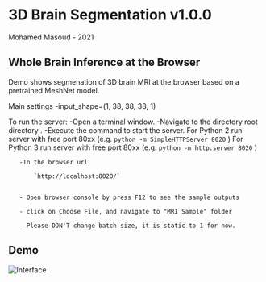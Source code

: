 # 3D Brain Segmentation  v1.0.0
Mohamed Masoud - 2021


## Whole Brain Inference at the Browser
Demo shows segmenation of 3D brain MRI at the browser based on a pretrained MeshNet model.

Main settings
	-input_shape=(1, 38, 38, 38, 1)
    

To run the server:
	-Open a terminal window.
	-Navigate to the directory root directory .
	-Execute the command to start the server.
		For Python 2 run server with free port 80xx (e.g.  `python -m SimpleHTTPServer 8020` )
		For Python 3 run server with free port 80xx (e.g.  `python -m http.server 8020` )


       
       -In the browser url
      
           `http://localhost:8020/`


       - Open browser console by press F12 to see the sample outputs 

       - click on Choose File, and navigate to "MRI Sample" folder

       - Please DON'T change batch size, it is static to 1 for now.




## Demo


![Interface](https://github.com/Mmasoud1/Portfolios/blob/master/ShowMe/BrainInference/BrainSeg.gif)

